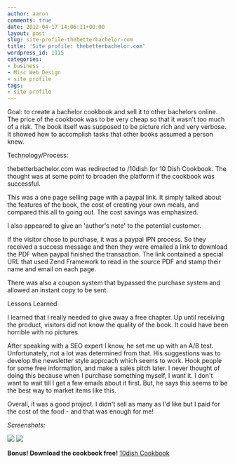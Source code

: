 ```yaml
---
author: aaron
comments: true
date: 2012-04-17 14:06:11+00:00
layout: post
slug: site-profile-thebetterbachelor-com
title: 'Site profile: thebetterbachelor.com'
wordpress_id: 1115
categories:
- business
- Misc Web Design
- site profile
tags:
- site profile
---
```


Goal: to create a bachelor cookbook and sell it to other bachelors online.  The price of the cookbook was to be very cheap so that it wasn't too much of a risk.  The book itself was supposed to be picture rich and very verbose.  It showed how to accomplish tasks that other books assumed a person knew.

Technology/Process:

thebetterbachelor.com was redirected to /10dish for 10 Dish Cookbook.  The thought was at some point to broaden the platform if the cookbook was successful.

This was a one page selling page with a paypal link.  It simply talked about the features of the book, the cost of creating your own meals, and compared this all to going out.  The cost savings was emphasized.

I also appeared to give an 'author's note' to the potential customer.

If the visitor chose to purchase, it was a paypal IPN process.  So they received a success message and then they were emailed a link to download the PDF when paypal finished the transaction.  The link contained a special URL that used Zend Framework to read in the source PDF and stamp their name and email on each page.

There was also a coupon system that bypassed the purchase system and allowed an instant copy to be sent.

Lessons Learned

I learned that I really needed to give away a free chapter.  Up until receiving the product, visitors did not know the quality of the book. It could have been horrible with no pictures.

After speaking with a SEO expert I know, he set me up with an A/B test.  Unfortunately, not a lot was determined from that.  His suggestions was to develop the newsletter style approach which seems to work.  Hook people for some free information, and make a sales pitch later.  I never thought of doing this because when I purchase something myself, I want it.  I don't want to wait till I get a few emails about it first.  But, he says this seems to be the best way to market items like this.

Overall, it was a good project.  I didn't sell as many as I'd like but I paid for the cost of the food - and that was enough for me!

_Screenshots:_

[![](http://aaronsaray.com/wp-content/uploads/2012/03/1-150x150.png)](http://aaronsaray.com/wp-content/uploads/2012/03/1.png)
[![](http://aaronsaray.com/wp-content/uploads/2012/03/2-150x150.png)](http://aaronsaray.com/wp-content/uploads/2012/03/2.png)

**Bonus! Download the cookbook free!**
[10dish Cookbook](http://aaronsaray.com/wp-content/uploads/2012/03/10dish.pdf)
